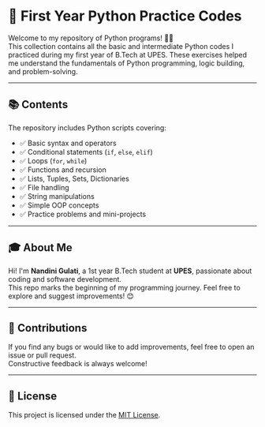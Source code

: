 # 🐍 First Year Python Practice Codes

Welcome to my repository of Python programs! 👩‍💻  
This collection contains all the basic and intermediate Python codes I practiced during my first year of B.Tech at UPES. These exercises helped me understand the fundamentals of Python programming, logic building, and problem-solving.

---

## 📚 Contents

The repository includes Python scripts covering:

- ✅ Basic syntax and operators  
- ✅ Conditional statements (`if`, `else`, `elif`)  
- ✅ Loops (`for`, `while`)  
- ✅ Functions and recursion  
- ✅ Lists, Tuples, Sets, Dictionaries  
- ✅ File handling  
- ✅ String manipulations  
- ✅ Simple OOP concepts  
- ✅ Practice problems and mini-projects  

---

## 🎓 About Me

Hi! I'm **Nandini Gulati**, a 1st year B.Tech student at **UPES**, passionate about coding and software development.  
This repo marks the beginning of my programming journey. Feel free to explore and suggest improvements! 😊

---

## 🤝 Contributions

If you find any bugs or would like to add improvements, feel free to open an issue or pull request.  
Constructive feedback is always welcome!

---

## 📄 License

This project is licensed under the [MIT License](LICENSE).

